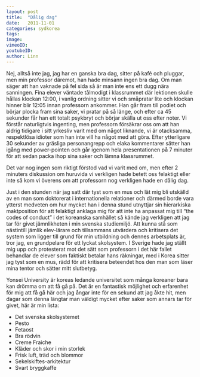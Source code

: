 ```yaml
---
layout: post
title:  "Dålig dag"
date:   2011-11-01
categories: sydkorea
tags:
image:
vimeoID:
youtubeID:
author: Linn
---
```


Nej, alltså inte jag, jag har en ganska bra dag, sitter på kafé och pluggar, men min professor däremot, han hade minsann ingen bra dag. Om man säger att han vaknade på fel sida så är man inte ens ett dugg nära sanningen. Fina elever väntade tålmodigt i klassrummet där lektionen skulle hållas klockan 12:00, i vanlig ordning sitter vi och småpratar lite och klockan hinner blir 12:05 innan professorn ankommer. Han går fram till podiet och börjar plocka fram sina saker, vi pratar på så länge, och efter ca 45 sekunder får han ett totalt psykbryt och börjar skälla ut oss efter noter. Vi förstår naturligtvis ingenting, men professorn försäkrar oss om att han aldrig tidigare i sitt yrkesliv varit med om något liknande, vi är otacksamma, respektlösa idioter som han inte vill ha något med att göra. Efter ytterligare 30 sekunder av gräsliga personangrepp och elaka kommentarer sätter han igång med power-pointen och går igenom hela presentationen på 7 minuter för att sedan packa ihop sina saker och lämna klassrummet.

Det var nog ingen som riktigt förstod vad vi varit med om, men efter 2 minuters diskussion om huruvida vi verkligen hade betett oss felaktigt eller inte så kom vi överens om att professorn nog verkligen hade en dålig dag.

Just i den stunden när jag satt där tyst som en mus och lät mig bli utskälld av en man som doktorerat i internationella relationer och därmed borde vara ytterst medveten om hur mycket han i denna stund utnyttjar sin hierarkiska maktposition för att felaktigt anklaga mig för att inte ha anpassat mig till “the codes of conduct” i det koreanska samhället så kände jag verkligen att jag tar för givet jämnlikheten i min svenska studiemiljö. Att kunna stå som nästintill jämlik elev-lärare och tillsammans utvärdera och kritisera det system som ligger till grund för min utbildning och dennes arbetsplats är, tror jag, en grundpelare för ett lyckat skolsystem. I Sverige hade jag ställt mig upp och protesterat mot det sätt som professorn i det här fallet behandlar de elever som faktiskt betalar hans räkningar, med i Korea sitter jag tyst som en mus, rädd för att kritisera beteendet hos den man som läser mina tentor och sätter mitt slutbetyg.

Yonsei University är koreas ledande universitet som många koreaner bara kan drömma om att få gå på. Det är en fantastisk möjlighet och erfarenhet för mig att få gå här och jag ångar inte för en sekund att jag åkte hit, men dagar som denna längtar man väldigt mycket efter saker som annars tar för givet, här är min lista:

* Det svenska skolsystemet
* Pesto
* Fetaost
* Bra rödvin
* Creme Fraiche
* Kläder och skor i min storlek
* Frisk luft, träd och blommor
* Sekelskiftes-arkitektur
* Svart bryggkaffe